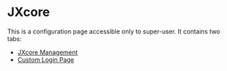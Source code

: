 # JXcore

This is a configuration page accessible only to super-user. It contains two tabs:

* [JXcore Management](help.html?jxcore)
* [Custom Login Page](jxcoreloginpage.markdown)